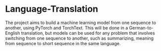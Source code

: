# Language-Translation

The project aims to build a machine learning model from one sequence to another, using PyTorch and TorchText. This will be done in a German-to-English translation, but models can be used for any problem that involves switching from one sequence to another, such as summarizing, meaning from sequence to short sequence in the same language.


